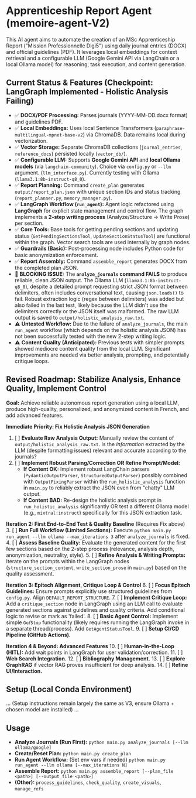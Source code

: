 # Apprenticeship Report Agent (memoire-agent-V2)

This AI agent aims to automate the creation of an MSc Apprenticeship Report ("Mission Professionnelle Digi5") using daily journal entries (DOCX) and official guidelines (PDF). It leverages local embeddings for context retrieval and a configurable LLM (Google Gemini API via LangChain or a local Ollama model) for reasoning, task execution, and content generation.

## Current Status & Features (Checkpoint: LangGraph Implemented - Holistic Analysis Failing)

*   ✅ **DOCX/PDF Processing:** Parses journals (YYYY-MM-DD.docx format) and guidelines PDF.
*   ✅ **Local Embeddings:** Uses local Sentence Transformers (`paraphrase-multilingual-mpnet-base-v2`) via ChromaDB. Data remains local during vectorization.
*   ✅ **Vector Storage:** Separate ChromaDB collections (`journal_entries`, `reference_docs`) persisted locally (`vector_db/`).
*   ✅ **Configurable LLM:** Supports **Google Gemini API** and **local Ollama models** (via `langchain-community`). Choice via `config.py` or `--llm` argument. (`llm_interface.py`). Currently testing with Ollama (`llama3.1:8b-instruct-q8_0`).
*   ✅ **Report Planning:** Command `create_plan` generates `output/report_plan.json` with unique section IDs and status tracking (`report_planner.py`, `memory_manager.py`).
*   ✅ **LangGraph Workflow (`run_agent`):** Agent logic refactored using **LangGraph** for explicit state management and control flow. The graph implements a **2-step writing process** (Analyze/Structure -> Write Prose) per section.
*   ✅ **Core Tools:** Base tools for getting pending sections and updating status (`GetPendingSectionsTool`, `UpdateSectionStatusTool`) are functional within the graph. Vector search tools are used internally by graph nodes.
*   ✅ **Guardrails (Basic):** Post-processing node includes Python code for basic anonymization enforcement.
*   ✅ **Report Assembly:** Command `assemble_report` generates DOCX from the completed plan JSON.
*   🔴 **BLOCKING ISSUE:** The **`analyze_journals` command FAILS** to produce reliable, clean JSON output. The Ollama LLM (`llama3.1:8b-instruct-q8_0`), despite a detailed prompt requesting strict JSON format between delimiters, often includes conversational text, causing `json.loads()` to fail. Robust extraction logic (regex between delimiters) was added but also failed in the last test, likely because the LLM didn't use the delimiters correctly or the JSON itself was malformed. The raw LLM output is saved to `output/holistic_analysis_raw.txt`.
*   ⚠️ **Untested Workflow:** Due to the failure of `analyze_journals`, the main `run_agent` workflow (which depends on the holistic analysis JSON) has not been successfully tested with the new 2-step writing logic.
*   ⚠️ **Content Quality (Anticipated):** Previous tests with simpler prompts showed mediocre content quality from the local LLM. Significant improvements are needed via better analysis, prompting, and potentially critique loops.

## Revised Roadmap: Stabilize Analysis, Enhance Quality, Implement Control

**Goal:** Achieve reliable autonomous report generation using a local LLM, produce high-quality, personalized, and anonymized content in French, and add advanced features.

**Immediate Priority: Fix Holistic Analysis JSON Generation**
1.  [ ] **Evaluate Raw Analysis Output:** Manually review the content of `output/holistic_analysis_raw.txt`. Is the *information* extracted by the LLM (despite formatting issues) relevant and accurate according to the journals?
2.  [ ] **Implement Robust Parsing/Correction OR Refine Prompt/Model:**
    *   **If Content OK:** Implement robust LangChain parsers (`PydanticOutputParser`, `StructuredOutputParser`) possibly combined with `OutputFixingParser` within the `run_holistic_analysis` function in `main.py` to reliably extract the JSON even from "chatty" LLM output.
    *   **If Content BAD:** Re-design the holistic analysis prompt in `run_holistic_analysis` significantly OR test a different Ollama model (e.g., `mixtral:instruct`) specifically for this JSON extraction task.

**Iteration 2: First End-to-End Test & Quality Baseline** (Requires Fix above)
3.  [ ] **Run Full Workflow (Limited Sections):** Execute `python main.py run_agent --llm ollama --max_iterations 3` after `analyze_journals` is fixed.
4.  [ ] **Assess Baseline Quality:** Evaluate the generated content for the first few sections based on the 2-step process (relevance, analysis depth, anonymization, neutrality, style).
5.  [ ] **Refine Analysis & Writing Prompts:** Iterate on the prompts within the LangGraph nodes (`structure_section_content`, `write_section_prose` in `main.py`) based on the quality assessment.

**Iteration 3: Epitech Alignment, Critique Loop & Control**
6.  [ ] **Focus Epitech Guidelines:** Ensure prompts explicitly use structured guidelines from `config.py`. Align `DEFAULT_REPORT_STRUCTURE`.
7.  [ ] **Implement Critique Loop:** Add a `critique_section` node in LangGraph using an LLM call to evaluate generated sections against guidelines and quality criteria. Add conditional logic to revise or mark as 'failed'.
8.  [ ] **Basic Agent Control:** Implement simple `Go`/`Stop` functionality (likely requires running the LangGraph invoke in a separate thread/process). Add `GetAgentStatusTool`.
9.  [ ] **Setup CI/CD Pipeline (GitHub Actions).**

**Iteration 4 & Beyond: Advanced Features**
10. [ ] **Human-in-the-Loop (HITL):** Add wait points in LangGraph for user validation/correction.
11. [ ] **Web Search Integration.**
12. [ ] **Bibliography Management.**
13. [ ] **Explore GraphRAG** if vector RAG proves insufficient for deep analysis.
14. [ ] **Refine UI/Interaction.**

## Setup (Local Conda Environment)
... (Setup instructions remain largely the same as V3, ensure Ollama + chosen model are installed) ...

## Usage
*   **Analyze Journals (Run First):** `python main.py analyze_journals [--llm ollama/google]`
*   **Create/Reset Plan:** `python main.py create_plan`
*   **Run Agent Workflow:** (Set env vars if needed) `python main.py run_agent --llm ollama [--max_iterations N]`
*   **Assemble Report:** `python main.py assemble_report [--plan_file <path>] [--output_file <path>]`
*   **(Other):** `process_guidelines`, `check_quality`, `create_visuals`, `manage_refs`